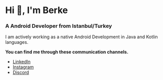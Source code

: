 # Hi 👋, I'm Berke

### A Android Developer from Istanbul/Turkey


I am actively working as a native Android Development in Java and Kotlin languages.


**You can find me through these communication channels.**

- [LinkedIn](https://www.linkedin.com/in/berkedursunoglu/)
- [Instagram](https://www.instgram.com/berkedrsnn)
- [Discord](https://www.discordapp.com/users/KOFUNNN#5689)

<!--
**berkedursunoglu/berkedursunoglu** is a ✨ _special_ ✨ repository because its `README.md` (this file) appears on your GitHub profile.

Here are some ideas to get you started:

- 🔭 I’m currently working on ...
- 🌱 I’m currently learning ...
- 👯 I’m looking to collaborate on ...
- 🤔 I’m looking for help with ...
- 💬 Ask me about ...
- 📫 How to reach me: ...
- 😄 Pronouns: ...
- ⚡ Fun fact: ...
-->
